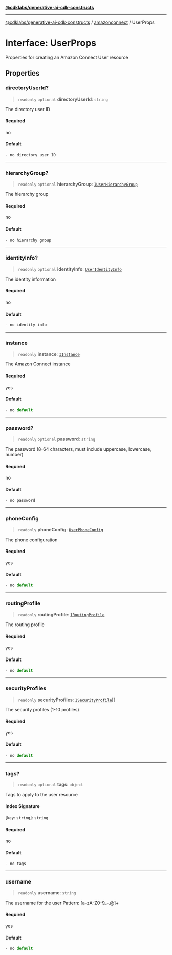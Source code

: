 [**@cdklabs/generative-ai-cdk-constructs**](../../../../README.md)

***

[@cdklabs/generative-ai-cdk-constructs](../../../../README.md) / [amazonconnect](../README.md) / UserProps

# Interface: UserProps

Properties for creating an Amazon Connect User resource

## Properties

### directoryUserId?

> `readonly` `optional` **directoryUserId**: `string`

The directory user ID

#### Required

no

#### Default

```ts
- no directory user ID
```

***

### hierarchyGroup?

> `readonly` `optional` **hierarchyGroup**: [`IUserHierarchyGroup`](IUserHierarchyGroup.md)

The hierarchy group

#### Required

no

#### Default

```ts
- no hierarchy group
```

***

### identityInfo?

> `readonly` `optional` **identityInfo**: [`UserIdentityInfo`](UserIdentityInfo.md)

The identity information

#### Required

no

#### Default

```ts
- no identity info
```

***

### instance

> `readonly` **instance**: [`IInstance`](IInstance.md)

The Amazon Connect instance

#### Required

yes

#### Default

```ts
- no default
```

***

### password?

> `readonly` `optional` **password**: `string`

The password (8-64 characters, must include uppercase, lowercase, number)

#### Required

no

#### Default

```ts
- no password
```

***

### phoneConfig

> `readonly` **phoneConfig**: [`UserPhoneConfig`](UserPhoneConfig.md)

The phone configuration

#### Required

yes

#### Default

```ts
- no default
```

***

### routingProfile

> `readonly` **routingProfile**: [`IRoutingProfile`](IRoutingProfile.md)

The routing profile

#### Required

yes

#### Default

```ts
- no default
```

***

### securityProfiles

> `readonly` **securityProfiles**: [`ISecurityProfile`](ISecurityProfile.md)[]

The security profiles (1-10 profiles)

#### Required

yes

#### Default

```ts
- no default
```

***

### tags?

> `readonly` `optional` **tags**: `object`

Tags to apply to the user resource

#### Index Signature

\[`key`: `string`\]: `string`

#### Required

no

#### Default

```ts
- no tags
```

***

### username

> `readonly` **username**: `string`

The username for the user
Pattern: [a-zA-Z0-9\_\-\.@]+

#### Required

yes

#### Default

```ts
- no default
```
